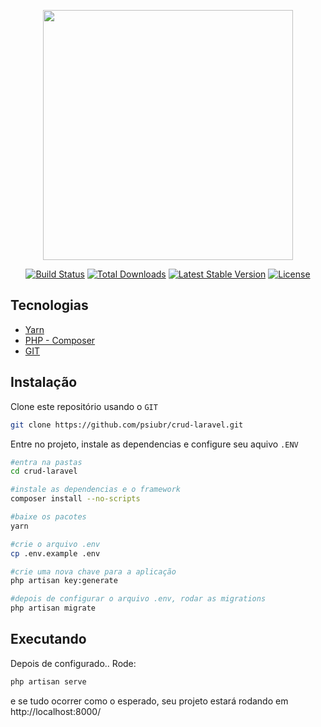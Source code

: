 <p align="center"><a href="https://laravel.com" target="_blank"><img src="https://raw.githubusercontent.com/laravel/art/master/logo-lockup/5%20SVG/2%20CMYK/1%20Full%20Color/laravel-logolockup-cmyk-red.svg" width="400"></a></p>

<p align="center">
<a href="https://travis-ci.org/laravel/framework"><img src="https://travis-ci.org/laravel/framework.svg" alt="Build Status"></a>
<a href="https://packagist.org/packages/laravel/framework"><img src="https://img.shields.io/packagist/dt/laravel/framework" alt="Total Downloads"></a>
<a href="https://packagist.org/packages/laravel/framework"><img src="https://img.shields.io/packagist/v/laravel/framework" alt="Latest Stable Version"></a>
<a href="https://packagist.org/packages/laravel/framework"><img src="https://img.shields.io/packagist/l/laravel/framework" alt="License"></a>
</p>
    

## Tecnologias
- [Yarn](https://classic.yarnpkg.com/en/)
- [PHP - Composer](https://getcomposer.org/)
- [GIT](https://git-scm.com/downloads)
## Instalação
Clone este repositório usando o `GIT`
```sh
git clone https://github.com/psiubr/crud-laravel.git
```

Entre no projeto, instale as dependencias e configure seu aquivo `.ENV`

```sh
#entra na pastas
cd crud-laravel

#instale as dependencias e o framework
composer install --no-scripts

#baixe os pacotes
yarn

#crie o arquivo .env
cp .env.example .env

#crie uma nova chave para a aplicação
php artisan key:generate

#depois de configurar o arquivo .env, rodar as migrations
php artisan migrate
```

## Executando
Depois de configurado.. Rode:
```sh
php artisan serve
```
e se tudo ocorrer como o esperado, seu projeto estará rodando em http://localhost:8000/
